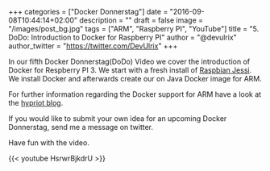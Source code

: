 +++
categories = ["Docker Donnerstag"]
date = "2016-09-08T10:44:14+02:00"
description = ""
draft = false
image = "/images/post_bg.jpg"
tags = ["ARM", "Raspberry PI", "YouTube"]
title = "5. DoDo: Introduction to Docker for Raspberry PI"
author = "@devulrix"
author_twitter = "https://twitter.com/DevUlrix"
+++

In our fifth Docker Donnerstag(DoDo) Video we cover the introduction of Docker for Respberry PI 3. We start with a fresh install of [Raspbian Jessi](https://www.raspberrypi.org/downloads/raspbian/). We install Docker and afterwards create our on Java Docker image for ARM.

For further information regarding the Docker support for ARM have a look at the [hypriot blog](http://blog.hypriot.com/).

If you would like to submit your own idea for an upcoming Docker Donnerstag, send me a message on twitter.

Have fun with the video.

{{< youtube HsrwrBjkdrU >}}
